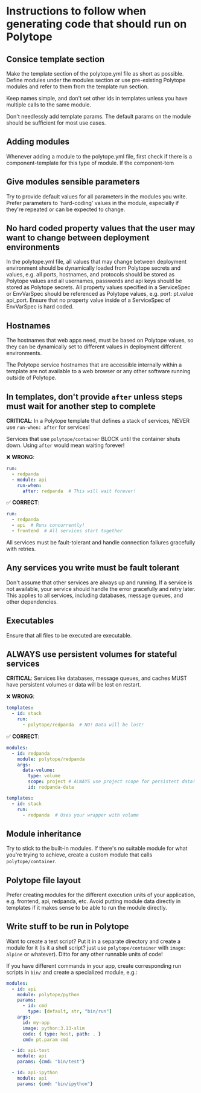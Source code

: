 # Instructions to follow when generating code that should run on Polytope

## Consice template section
Make the template section of the polytope.yml file as short as possible. Define modules under the modules section or use pre-existing Polytope modules and refer to them from the template run section.

Keep names simple, and don't set other ids in templates unless you have multiple calls to the same module.

Don't needlessly add template params. The default params on the module should be sufficient for most use cases.

## Adding modules
Whenever adding a module to the polytope.yml file, first check if there is a component-template for this type of module. If the component-tem

## Give modules sensible parameters
Try to provide default values for all parameters in the modules you write. Prefer parameters to 'hard-coding' values in the module, especially if they're repeated or can be expected to change.

## No hard coded property values that the user may want to change between deployment environments
In the polytope.yml file, all values that may change between deployment environment should be dynamically loaded from Polytope secrets and values, e.g. all ports, hostnames, and protocols should be stored as Polytope values and all usernames, passwords and api keys should be stored as Polytope secrets. All property values specified in a ServiceSpec or EnvVarSpec should be referenced as Polytope values, e.g. port: pt.value api_port. Ensure that no property value inside of a ServiceSpec of EnvVarSpec is hard coded.

## Hostnames
The hostnames that web apps need, must be based on Polytope values, so they can be dynamically set to different values in deployment different environments.

The Polytope service hostnames that are accessible internally within a template are not available to a web browser or any other software running outside of Polytope.

## In templates, don't provide `after` unless steps must wait for another step to complete
**CRITICAL**: In a Polytope template that defines a stack of services, NEVER use `run-when: after` for services!

Services that use `polytope/container` BLOCK until the container shuts down. Using `after` would mean waiting forever!

❌ **WRONG**:
```yaml
run:
  - redpanda
  - module: api
    run-when:
      after: redpanda  # This will wait forever!
```

✅ **CORRECT**:
```yaml
run:
  - redpanda
  - api  # Runs concurrently!
  - frontend  # All services start together
```

All services must be fault-tolerant and handle connection failures gracefully with retries.

## Any services you write must be fault tolerant
Don't assume that other services are always up and running. If a service is not available, your service should handle the error gracefully and retry later. This applies to all services, including databases, message queues, and other dependencies.

## Executables
Ensure that all files to be executed are executable.

## ALWAYS use persistent volumes for stateful services
**CRITICAL**: Services like databases, message queues, and caches MUST have persistent volumes or data will be lost on restart.

❌ **WRONG**:
```yaml
templates:
  - id: stack
    run:
      - polytope/redpanda  # NO! Data will be lost!
```

✅ **CORRECT**:
```yaml
modules:
  - id: redpanda
    module: polytope/redpanda
    args:
      data-volume:
        type: volume
        scope: project # ALWAYS use project scope for persistent data! The default scope is job, which is ephemeral.
        id: redpanda-data

templates:
  - id: stack
    run:
      - redpanda  # Uses your wrapper with volume
```

## Module inheritance
Try to stick to the built-in modules. If there's no suitable module for what you're trying to achieve, create a custom module that calls `polytope/container`.

## Polytope file layout
Prefer creating modules for the different execution units of your application, e.g. frontend, api, redpanda, etc. Avoid putting module data directly in templates if it makes sense to be able to run the module directly.

## Write stuff to be run in Polytope
Want to create a test script? Put it in a separate directory and create a module for it (is it a shell script? just use `polytope/container` with `image: alpine` or whatever). Ditto for any other runnable units of code!

If you have different commands in your app, create corresponding run scripts in `bin/` and create a specialized module, e.g.:
```yaml
modules:
  - id: api
    module: polytope/python
    params:
      - id: cmd
        type: [default, str, "bin/run"]
    args:
      id: my-app
      image: python:3.13-slim
      code: { type: host, path: . }
      cmd: pt.param cmd

  - id: api-test
    module: api
    params: {cmd: "bin/test"}

  - id: api-ipython
    module: api
    params: {cmd: "bin/ipython"}
```
